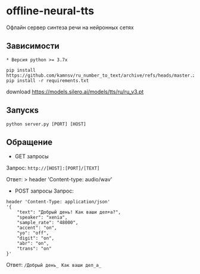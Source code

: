 # offline-neural-tts
 Офлайн сервер синтеза речи на нейронных сетях
 
## Зависимости

	* Версия python >= 3.7x
	
```
pip install https://github.com/kamnsv/ru_number_to_text/archive/refs/heads/master.zip
pip install -r requirements.txt 
```
download https://models.silero.ai/models/tts/ru/ru_v3.pt


## Запускs

```
python server.py [PORT] [HOST]
```

## Обращение

* GET запросы

Запрос: `http://[HOST]:[PORT]/[TEXT]`

Ответ: > header 'Content-type: audio/wav'

* POST запросы
Запрос: 
```
header 'Content-Type: application/json' 
'{
    "text": "Добрый день! Как ваши дел+а?",
    "speaker": "xenia",
    "sample_rate": "48000", 
    "accent": "on", 
    "yo": "off",
    "digit": "on", 
    "abr": "on", 
    "trans": "on" 
}'
```
Ответ: `/Добрый день_ Как ваши дел_а_`
